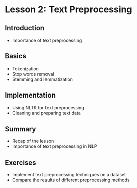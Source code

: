 # Lesson 2: Text Preprocessing

## Introduction
- Importance of text preprocessing

## Basics
- Tokenization
- Stop words removal
- Stemming and lemmatization

## Implementation
- Using NLTK for text preprocessing
- Cleaning and preparing text data

## Summary
- Recap of the lesson
- Importance of text preprocessing in NLP

## Exercises
- Implement text preprocessing techniques on a dataset
- Compare the results of different preprocessing methods
